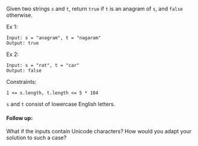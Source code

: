 Given two strings ```s``` and ```t```, return ```true``` if ```t``` is an anagram of ```s```, and ```false``` otherwise.

Ex 1:
```
Input: s = "anagram", t = "nagaram"
Output: true
```

Ex 2:
```
Input: s = "rat", t = "car"
Output: false
```

Constraints:

```1 <= s.length, t.length <= 5 * 104```

```s``` and ```t``` consist of lowercase English letters.

#### Follow up: 
What if the inputs contain Unicode characters? How would you adapt your solution to such a case?